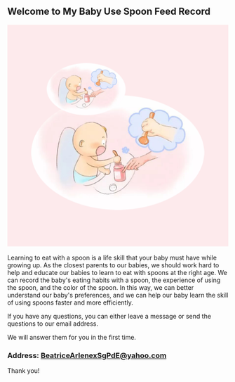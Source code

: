 ## Welcome to My Baby Use Spoon Feed Record

![Image](icon-1024.png)

Learning to eat with a spoon is a life skill that your baby must have while growing up. As the closest parents to our babies, we should work hard to help and educate our babies to learn to eat with spoons at the right age. We can record the baby's eating habits with a spoon, the experience of using the spoon, and the color of the spoon. In this way, we can better understand our baby's preferences, and we can help our baby learn the skill of using spoons faster and more efficiently.

If you have any questions, you can either leave a message or send the questions to our email address.

We will answer them for you in the first time.

### Address: BeatriceArlenexSgPdE@yahoo.com

Thank you!
